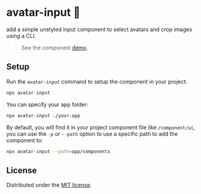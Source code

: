 # avatar-input 🔲

add a simple unstyled input component to select avatars and crop images using a CLI.

> See the component [demo](https://malkiii.github.io/avatar-input).

## Setup

Run the `avatar-input` command to setup the component in your project:

```bash
npx avatar-input
```

You can specify your app folder:

```bash
npx avatar-input ./your-app
```

By default, you will find it in your project component file like `/component/ui`, you can use the `-p` or `--path` option to use a specific path to add the component to:

```sh
npx avatar-input --path=app/components
```

## License

Distributed under the [MIT license](https://github.com/malkiii/avatar-input/blob/main/LICENSE).
